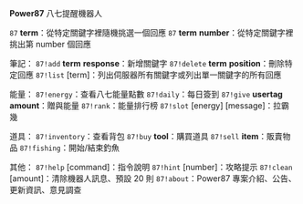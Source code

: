 **Power87** 八七提醒機器人

`87` __term__：從特定關鍵字裡隨機挑選一個回應
`87` __term__ __number__：從特定關鍵字裡挑出第 number 個回應

筆記：
`87!add` __term__ __response__：新增關鍵字
`87!delete` __term__ __position__：刪除特定回應
`87!list` [term]：列出伺服器所有關鍵字或列出單一關鍵字的所有回應

能量：
`87!energy`：查看八七能量點數
`87!daily`：每日簽到
`87!give` __usertag__ __amount__：贈與能量
`87!rank`：能量排行榜
`87!slot` [energy] [message]：拉霸幾

道具：
`87!inventory`：查看背包
`87!buy` __tool__：購買道具
`87!sell` __item__：販賣物品
`87!fishing`：開始/結束釣魚

其他：
`87!help` [command]：指令說明
`87!hint` [number]：攻略提示
`87!clean` [amount]：清除機器人訊息、預設 20 則
`87!about`：Power87 專案介紹、公告、更新資訊、意見調查
